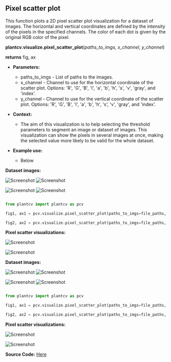 ## Pixel scatter plot

This function plots a 2D pixel scatter plot visualization for a dataset of images. The horizontal and vertical coordinates are defined by the intensity of the pixels in the specified channels. The color of each dot is given by the original RGB color of the pixel.

**plantcv.visualize.pixel_scatter_plot**(*paths_to_imgs, x_channel, y_channel*)

**returns** fig, ax

- **Parameters:**
    - paths_to_imgs   - List of paths to the images.
    - x_channel       - Channel to use for the horizontal coordinate of the scatter plot.
    Options:  'R', 'G', 'B', 'l', 'a', 'b', 'h', 's', 'v', 'gray', and 'index'.
    - y_channel       - Channel to use for the vertical coordinate of the scatter plot.
    Options:  'R', 'G', 'B', 'l', 'a', 'b', 'h', 's', 'v', 'gray', and 'index'.


- **Context:**
    - The aim of this visualization is to help selecting the threshold parameters to segment an image or dataset of
      images. This visualization can show the pixels in several images at once, making the selected value more
      likely to be valid for the whole dataset.


- **Example use:**
    - Below

**Dataset images:**

![Screenshot](img/documentation_images/visualize_pixel_scatter_vis/10.9.1.31_pos-153-001-004_2019-10-31-13-05_1.png)
![Screenshot](img/documentation_images/visualize_pixel_scatter_vis/10.9.1.31_pos-153-001-004_2019-10-31-13-05_2.png)

![Screenshot](img/documentation_images/visualize_pixel_scatter_vis/10.9.1.31_pos-153-001-004_2019-10-31-13-05_3.png)
![Screenshot](img/documentation_images/visualize_pixel_scatter_vis/10.9.1.31_pos-153-001-004_2019-10-31-13-05_4.png)



```python

from plantcv import plantcv as pcv

fig1, ax1 = pcv.visualize.pixel_scatter_plot(paths_to_imgs=file_paths, x_channel='index', y_channel='G')

fig2, ax2 = pcv.visualize.pixel_scatter_plot(paths_to_imgs=file_paths, x_channel='index', y_channel='s')

```

**Pixel scatter visualizations:**

![Screenshot](img/documentation_images/visualize_pixel_scatter_vis/pixel_scatter_G.png)

![Screenshot](img/documentation_images/visualize_pixel_scatter_vis/pixel_scatter_s.png)

**Dataset images:**

![Screenshot](img/documentation_images/visualize_pixel_scatter_vis/VIS_TV_z500_h2_g0_e100_167692_0_m.png)
![Screenshot](img/documentation_images/visualize_pixel_scatter_vis/VIS_TV_z500_h2_g0_e100_163228_0_m.png)

![Screenshot](img/documentation_images/visualize_pixel_scatter_vis/VIS_TV_z500_h2_g0_e100_163174_0_m.png)
![Screenshot](img/documentation_images/visualize_pixel_scatter_vis/VIS_TV_z500_h2_g0_e100_163042_0_m.png)

```python

from plantcv import plantcv as pcv

fig1, ax1 = pcv.visualize.pixel_scatter_plot(paths_to_imgs=file_paths, x_channel='b', y_channel='a')

fig2, ax2 = pcv.visualize.pixel_scatter_plot(paths_to_imgs=file_paths, x_channel='G', y_channel='b')

```

**Pixel scatter visualizations:**

![Screenshot](img/documentation_images/visualize_pixel_scatter_vis/brassica_pixel_scatter_ba.png)

![Screenshot](img/documentation_images/visualize_pixel_scatter_vis/brassica_pixel_scatter_Gb.png)



**Source Code:** [Here](https://github.com/danforthcenter/plantcv/blob/master/plantcv/plantcv/visualize/pixel_scatter_vis.py)
